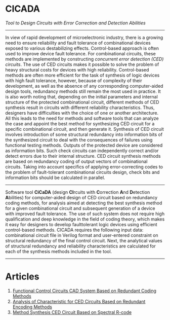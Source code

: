 # **CICADA** 
_Tool to Design Circuits with Error Correction and Detection Abilities_
***
In view of rapid development of microelectronic industry, there is a growing need to ensure reliability and fault tolerance of combinational devices exposed to various destabilizing effects. Сontrol-based approach is often used to improve device fault tolerance. For combinational circuits, these methods are implemented by constructing _concurrent error detection (CED) circuits_. The use of CED circuits makes it possible to solve the problem of heavy structural costs for devices with high reliability.
Control-based methods are often more efficient for the task of synthesis of logic devices with high fault tolerance, however, because of complexity of their development, as well as the absence of any corresponding computer-aided design tools, redundancy methods still remain the most used in practice. It is also worth noting that, depending on the initial parameters and internal structure of the protected combinational circuit, different methods of CED synthesis result in circuits with different reliability characteristics. Thus, designers have difficulties with the choice of one or another architecture. All this leads to the need for methods and software tools that can analyze the case and appoint the best method for synthesizing CED circuit for a specific combinational circuit, and then generate it.
Synthesis of CED circuit involves introduction of some structural redundancy into information bits of the synthesized circuit to deal with the consequences of failures using functional testing methods. Outputs of the protected device are considered as information bits. Such check circuits can independently correct and/or detect errors due to their internal structure. CED circuit synthesis methods are based on redundancy coding of output vectors of combinational circuits. Taking into account specifics of applying error-correcting codes to the problem of fault-tolerant combinational circuits design, check bits and information bits should be calculated in parallel.
***
Software tool **CiCaDA** (design **CI**rcuits with **C**orrection **A**nd **D**etection **A**bilities) for computer-aided design of CED circuit based on redundancy coding methods, for analysis aimed at detecting the best synthesis method for a given combinational circuit and subsequent generation of a device with improved fault tolerance. The use of such system does not require high qualification and deep knowledge in the field of coding theory, which makes it easy for designers to develop faulttolerant logic devices using efficient control-based methods. CICADA requires the following input data: combinational circuit file in Verilog format and user-entered constraint on structural redundancy of the final control circuit. Next, the analytical values of structural redundancy and reliability characteristics are calculated for each of the synthesis methods included in the tool.
***
Articles
======================
1. [Functional Control Circuits CAD System Based on Redundant Coding Methods](http://www.mes-conference.ru/data/year2020/pdf/D064.pdf)
2. [Analysis of Characteristic for CED Circuits Based on Redundant Encoding Methods](http://izv-tn.tti.sfedu.ru/index.php/izv_tn/article/view/379/460)
3. [Method Synthesis CED Circuit Based on Spectral R-code](http://www.mes-conference.ru/data/year2018/pdf/D027.pdf)
